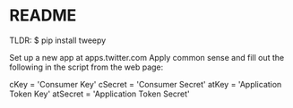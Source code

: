 # README #

TLDR: 
$ pip install tweepy

Set up a new app at apps.twitter.com
Apply common sense and fill out the following in the script from the web page:

cKey = 'Consumer Key'
cSecret = 'Consumer Secret'
atKey = 'Application Token Key'
atSecret = 'Application Token Secret'